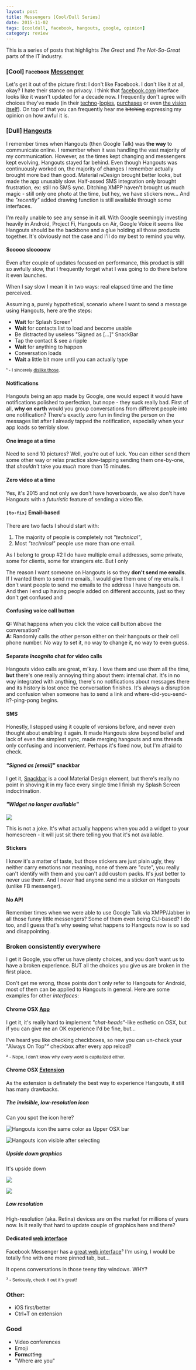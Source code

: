 ```yaml
---
layout: post
title: Messengers [Cool/Dull Series]
date: 2015-11-02
tags: [cooldull, facebook, hangouts, google, opinion]
category: review
---
```


This is a series of posts that highlights _The Great_ and _The Not-So-Great_ parts of the IT industry.

### [Cool] <small>Facebook</small> [Messenger][fb_web] <small>[<i class="mdi mdi-google-play"></i>][fb_play] [<i class="mdi mdi-apple"></i>][fb_apple]</small>

Let's get it out of the picture first: I don't like Facebook. I don't like it at all, okay? I hate their stance on privacy. I think that [facebook.com][fb] interface looks like it wasn't updated for a decade now. I frequently don't agree with choices they've made (in their [techno][hhvm]-[logies][react], [purchases][fb_buys_oculus] or even [the vision itself][fb_privacy]). On top of that you can frequently hear me ~~bitching~~ expressing my opinion on how awful it is.


### [Dull] [Hangouts][hangouts_web] <small>[<i class="mdi mdi-google-play"></i>][hangouts_play] [<i class="mdi mdi-apple"></i>][hangouts_apple] [<i class="mdi mdi-google-chrome"></i>][hangouts_app] [<i class="mdi mdi-google-chrome"></i>][hangouts_ext]</small>

I remember times when Hangouts (then Google Talk) was **the way** to communicate online. I remember when it was handling the vast majority of my communication. However, as the times kept changing and messengers kept evolving, Hangouts stayed far behind. Even though Hangouts was continuously worked on, the majority of changes I remember actually brought more bad than good. Material <small>re</small>Design brought better looks, but made the app unusably slow. Half-assed SMS integration only brought frustration, ex: still no SMS sync. Ditching XMPP haven't brought us much magic - still only one photo at the time, but hey, we have stickers now... And the _"recently"_ added drawing function is still available through some interfaces.

I'm really unable to see any sense in it all. With Google seemingly investing heavily in Android, Project Fi, Hangouts on Air, Google Voice it seems like Hangouts should be the backbone and a glue holding all those products together. It's obviously not the case and I'll do my best to remind you why.


#### Sooooo slooooow

Even after couple of updates focused on performance, this product is still so awfully slow, that I frequently forget what I was going to do there before it even launches.

When I say slow I mean it in two ways: real elapsed time and the time perceived.

Assuming a, purely hypothetical, scenario where I want to send a message using Hangouts, here are the steps:

* **Wait** for Splash Screen¹
* **Wait** for contacts list to load and become usable
* Be distracted by useless "Signed as [...]" SnackBar
* Tap the contact & see a ripple
* **Wait** for anything to happen
* Conversation loads
* **Wait** a little bit more until you can actually type

<small>¹ - I sincerely [dislike those][splash].</small>


#### Notifications

Hangouts being an app made by Google, one would expect it would have notifications polished to perfection, but nope - they suck really bad. First of all, **why on earth** would you group conversations from different people into one notification? There's exactly zero fun in finding the person on the messages list after I already tapped the notification, especially when your app loads so terribly slow.


#### One image at a time

Need to send 10 pictures? Well, you're out of luck. You can either send them some other way or relax practice slow-tapping sending them one-by-one, that _shouldn't_ take you _much_ more than 15 minutes.


#### Zero video at a time

Yes, it's 2015 and not only we don't have hoverboards, we also don't have Hangouts with a _futuristic_ feature of sending a video file.


#### `[to-fix]` Email-based

There are two facts I should start with:

1. The majority of people is completely not _"technical"_,
2. Most _"technical"_ people use more than one email.

As I belong to group #2 I do have multiple email addresses, some private, some for clients, some for strangers etc. But I only


The reason I want someone on Hangouts is so they **don't send me emails**. If I wanted them to send me emails, I would give them one of my emails. I don't want people to send me emails to the address I have hangouts on. And then I end up having people added on different accounts, just so they don't get confused and


#### Confusing voice call button

**Q:** What happens when you click the voice call button above the conversation?<br>
**A:** Randomly calls the other person either on their hangouts or their cell phone number. No way to set it, no way to change it, no way to even guess.


#### Separate _incognito_ chat for video calls

Hangouts video calls are great, m'kay. I love them and use them all the time, **but** there's one really annoying thing about them: internal chat. It's in no way integrated with anything, there's no notifications about messages there and its history is lost once the conversation finishes. It's always a disruption and confusion when someone has to send a link and where-did-you-send-it?-ping-pong begins.


#### SMS

Honestly, I stopped using it couple of versions before, and never even thought about enabling it again. It made Hangouts slow beyond belief and lack of even the simplest sync, made merging hangouts and sms threads only confusing and inconvenient. Perhaps it's fixed now, but I'm afraid to check.


#### _"Signed as [email]"_ snackbar

I get it, [Snackbar][snackbar] is a cool Material Design element, but there's really no point in shoving it in my face every single time I finish my Splash Screen indoctrination.


#### _"Widget no longer available"_

![](/post-content/messengers/hangouts-android-widget.png)

This is not a joke. It's what actually happens when you add a widget to your homescreen - it will just sit there telling you that it's not available.


#### Stickers

I know it's a matter of taste, but those stickers are just plain ugly, they neither carry emotions nor meaning, none of them are "cute", you really can't identify with them and you can't add custom packs. It's just better to never use them. And I never had anyone send me a sticker on Hangouts (unlike FB messenger).


#### No API

Remember times when we were able to use Google Talk via XMPP/Jabber in all those funny little messengers? Some of them even being CLI-based? I do too, and I guess that's why seeing what happens to Hangouts now is so sad and disappointing.


### Broken consistently everywhere

I get it Google, you offer us have plenty choices, and you don't want us to have a broken experience. BUT all the choices you give us are broken in the first place.

Don't get me wrong, those points don't only refer to Hangouts for Android, most of them can be applied to Hangouts in general. Here are some examples for other _interfaces_:


#### Chrome OSX [App][hangouts_app]

I get it, it's really hard to implement _"chat-heads"_-like esthetic on OSX, but if you can give me an OK experience I'd be fine, but...

I've heard you like checking checkboxes, so new you can un-check your "Always On Top"² checkbox after every app reload?

<small>² - Nope, I don't know why every word is capitalized either.</small>


#### Chrome OSX [Extension][hangouts_ext]

As the extension is definately the best way to experience Hangouts, it still has many drawbacks.

##### The invisible, low-resolution icon

Can you spot the icon here?

![Hangouts icon the same color as Upper OSX bar](/post-content/messengers/hangouts-ext-invisible.png)

![Hangouts icon visible after selecting](/post-content/messengers/hangouts-ext-selected.png)

##### Upside down graphics

It's upside down

![](/post-content/messengers/hangouts-ext-hidden.png)

![](/post-content/messengers/hangouts-ext-peek.png)

##### Low resolution

High-resolution (aka. Retina) devices are on the market for millions of years now. Is it really that hard to update couple of graphics here and there?


#### Dedicated [web interface][hangouts_web]

Facebook Messenger has a [great web interface][fb_web]³ I'm using, I would be totally fine with one more pinned tab, but...

It opens conversations in those teeny tiny windows. WHY‽

<small>³ - Seriously, check it out it's great!</small>


### Other:
* iOS first/better
* Ctrl+T on extension


### Good

* Video conferences
* Emoji
* **Form***att*~~ing~~
* "Where are you"


[splash]: https://plus.google.com/+MaurycyDamianWasilewski/posts/81jQC4rcRTb
[snackbar]: http://developer.android.com/intl/ru/reference/android/support/design/widget/Snackbar.html

[fb]: https://facebook.com
[fb_web]: https://www.messenger.com
[fb_play]: https://play.google.com/store/apps/details?id=com.facebook.orca
[fb_apple]: https://itunes.apple.com/us/app/messenger/id454638411?mt=8
[hhvm]: http://hhvm.com/
[react]: https://facebook.github.io/react/
[fb_buys_oculus]: https://www.facebook.com/zuck/posts/10101319050523971
[fb_privacy]: http://www.theguardian.com/technology/2010/jan/11/facebook-privacy

[hangouts_app]: https://chrome.google.com/webstore/detail/google-hangouts/knipolnnllmklapflnccelgolnpehhpl?hl=en "Chrome App"
[hangouts_ext]: https://chrome.google.com/webstore/detail/google-hangouts/nckgahadagoaajjgafhacjanaoiihapd "Chrome Extension"
[hangouts_web]: https://hangouts.google.com/
[hangouts_play]: https://play.google.com/store/apps/details?id=com.google.android.talk
[hangouts_apple]: https://itunes.apple.com/us/app/hangouts/id643496868?mt=8
